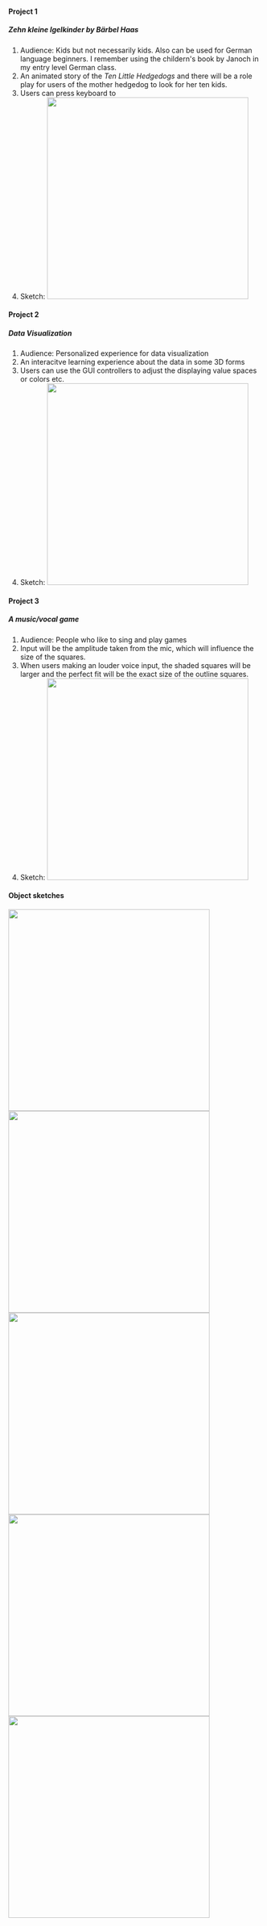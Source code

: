 #### Project 1
##### *Zehn kleine Igelkinder by Bärbel Haas*
1. Audience: Kids but not necessarily kids. Also can be used for German language beginners. I remember using the childern's book by Janoch in my entry level German class.
2. An animated story of the *Ten Little Hedgedogs* and there will be a role play for users of the mother hedgedog to look for her ten kids.
3. Users can press keyboard to
4. Sketch:
   <img src="./sketch1.jpg" width="400">

#### Project 2
##### Data Visualization
1. Audience: Personalized experience for data visualization
2. An interacitve learning experience about the data in some 3D forms
3. Users can use the GUI controllers to adjust the displaying value spaces or colors etc.
4. Sketch:
   <img src="./sketch2.jpg" width="400">

#### Project 3
##### A music/vocal game
1. Audience: People who like to sing and play games
2. Input will be the amplitude taken from the mic, which will influence the size of the squares.
3. When users making an louder voice input, the shaded squares will be larger and the perfect fit will be the exact size of the outline squares.
4. Sketch:
   <img src="./sketch3.jpg" width="400">

#### Object sketches
<img src="./assignment3.gif" width="400">
<img src="./object1.png" width="400">
<img src="./object2.png" width="400">
<img src="./object3.png" width="400">
<img src="./object4.png" width="400">
